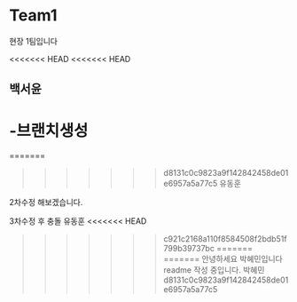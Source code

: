 # Team1
현장 1팀입니다

<<<<<<< HEAD
<<<<<<< HEAD
## 백서윤
-브랜치생성
=======
=======
>>>>>>> d8131c0c9823a9f142842458de01e6957a5a77c5
유동훈


2차수정 해보겠습니다.

3차수정 후 충돌
 유동훈
<<<<<<< HEAD
>>>>>>> c921c2168a110f8584508f2bdb51f799b39737bc
=======
=======
안녕하세요 박혜민입니다 readme 작성 중입니다.
>>>>>>> 박혜민
>>>>>>> d8131c0c9823a9f142842458de01e6957a5a77c5

